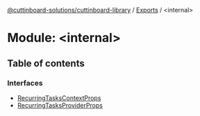 [@cuttinboard-solutions/cuttinboard-library](../README.md) / [Exports](../modules.md) / <internal\>

# Module: <internal\>

## Table of contents

### Interfaces

- [RecurringTasksContextProps](../interfaces/internal_-6.RecurringTasksContextProps.md)
- [RecurringTasksProviderProps](../interfaces/internal_-6.RecurringTasksProviderProps.md)
